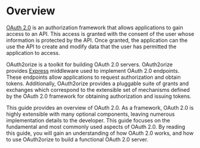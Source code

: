 # Overview

[OAuth 2.0](https://datatracker.ietf.org/doc/html/rfc6749) is an authorization
framework that allows applications to gain access to an API.  This access is
granted with the consent of the user whose information is protected by the API.
Once granted, the application can the use the API to create and modify data that
the user has permitted the application to access.

OAuth2orize is a toolkit for building OAuth 2.0 servers.  OAuth2orize provides
[Express](https://expressjs.com/) middleware used to implement OAuth 2.0
endpoints.  These endpoints allow applications to request authorization and
obtain tokens.  Additionally, OAuth2orize provides a pluggable suite of grants
and exchanges which correspond to the extensible set of mechanisms defined by
the OAuth 2.0 framework for obtaining authorization and issuing tokens.

This guide provides an overview of OAuth 2.0.  As a framework, OAuth 2.0 is
highly extensible with many optional components, leaving numerous implementation
details to the developer.   This guide focuses on the fundamental and most
commonly used aspects of OAuth 2.0.  By reading this guide, you will gain an
understanding of how OAuth 2.0 works, and how to use OAuth2orize to build a
functional OAuth 2.0 server.
